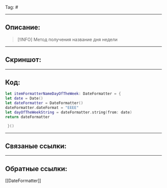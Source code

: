 Tag: #

---
## Описание:

> [!INFO]
> Метод получения название дня недели

---
## Скриншот:


---
## Код:

``` swift
let itemFormatterNameDayOfTheWeek: DateFormatter = {
let date = Date()
let dateFormatter = DateFormatter()
dateFormatter.dateFormat = "EEEE"
let dayOfTheWeekString = dateFormatter.string(from: date)
return dateFormatter

 }()

```

---
## Связаные ссылки:


---
## Обратные ссылки:
[[DateFormatter]]